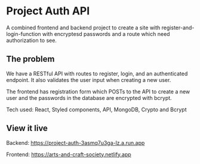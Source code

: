 # Project Auth API

A combined frontend and backend project to create a site with register-and-login-function with encryptesd passwords and a route which need authorization to see.

## The problem

We have a RESTful API with routes to register, login, and an authenticated endpoint. It also validates the user input when creating a new user.

The frontend has registration form which POSTs to the API to create a new user and the passwords in the database are encrypted with bcrypt.

Tech used: React, Styled components, API, MongoDB, Crypto and Bcrypt

## View it live

Backend: https://project-auth-3asmq7u3ga-lz.a.run.app

Frontend: https://arts-and-craft-society.netlify.app
